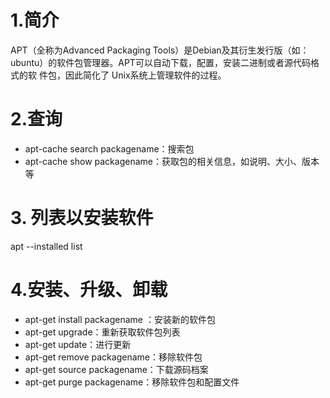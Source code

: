 # 1.简介

APT（全称为Advanced Packaging Tools）是Debian及其衍生发行版（如：ubuntu）的软件包管理器。APT可以自动下载，配置，安装二进制或者源代码格式的软 件包，因此简化了 Unix系统上管理软件的过程。

# 2.查询

* apt-cache search packagename：搜索包
* apt-cache show packagename：获取包的相关信息，如说明、大小、版本等

# 3. 列表以安装软件
apt --installed list 

# 4.安装、升级、卸载

* apt-get install packagename ：安装新的软件包
* apt-get upgrade：重新获取软件包列表
* apt-get update：进行更新
* apt-get remove packagename：移除软件包
* apt-get source packagename：下载源码档案
* apt-get purge packagename：移除软件包和配置文件 